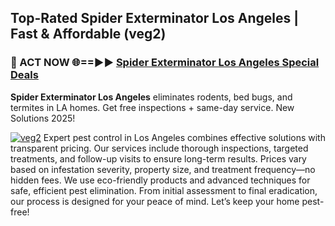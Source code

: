 ## Top-Rated Spider Exterminator Los Angeles | Fast & Affordable (veg2)

<h3>🐜 ACT NOW 🌐==►► <a href="https://tinyurl.com/yc7vsfwc" rel="nofollow">Spider Exterminator Los Angeles Special Deals</a></h3>

**Spider Exterminator Los Angeles** eliminates rodents, bed bugs, and termites in LA homes. Get free inspections + same-day service. New Solutions 2025!

[![veg2](https://i.imgur.com/1VzRXn8.jpeg)](https://tinyurl.com/yc7vsfwc)
Expert pest control in Los Angeles combines effective solutions with transparent pricing. Our services include thorough inspections, targeted treatments, and follow-up visits to ensure long-term results. Prices vary based on infestation severity, property size, and treatment frequency—no hidden fees. We use eco-friendly products and advanced techniques for safe, efficient pest elimination. From initial assessment to final eradication, our process is designed for your peace of mind. Let’s keep your home pest-free!